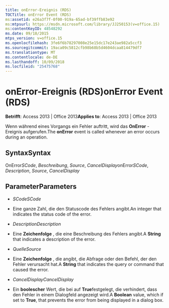 ```yaml
---
title: onError-Ereignis (RDS)
TOCTitle: onError Event (RDS)
ms:assetid: e26a3f7f-0f00-919a-65ad-bf39ffb83e92
ms:mtpsurl: https://msdn.microsoft.com/library/JJ250153(v=office.15)
ms:contentKeyID: 48548292
ms.date: 09/18/2015
mtps_version: v=office.15
ms.openlocfilehash: 3fe6f6b78297008e25e15dc17e243ae982a5ccf3
ms.sourcegitcommit: 19aca09c5812cfb98b68b5d4604dcaa814479df7
ms.translationtype: MT
ms.contentlocale: de-DE
ms.lasthandoff: 10/09/2018
ms.locfileid: "25475768"
---
```

# <a name="onerror-event-rds"></a><span data-ttu-id="3a4d1-102">onError-Ereignis (RDS)</span><span class="sxs-lookup"><span data-stu-id="3a4d1-102">onError Event (RDS)</span></span>


<span data-ttu-id="3a4d1-103">**Betrifft**: Access 2013 | Office 2013</span><span class="sxs-lookup"><span data-stu-id="3a4d1-103">**Applies to**: Access 2013 | Office 2013</span></span>

<span data-ttu-id="3a4d1-104">Wenn während eines Vorgangs ein Fehler auftritt, wird das **OnError** -Ereignis aufgerufen.</span><span class="sxs-lookup"><span data-stu-id="3a4d1-104">The **onError** event is called whenever an error occurs during an operation.</span></span>

## <a name="syntax"></a><span data-ttu-id="3a4d1-105">Syntax</span><span class="sxs-lookup"><span data-stu-id="3a4d1-105">Syntax</span></span>

<span data-ttu-id="3a4d1-106">OnError*SCode*, *Beschreibung*, *Source*, *CancelDisplay*</span><span class="sxs-lookup"><span data-stu-id="3a4d1-106">onError*SCode*, *Description*, *Source*, *CancelDisplay*</span></span>

## <a name="parameters"></a><span data-ttu-id="3a4d1-107">Parameter</span><span class="sxs-lookup"><span data-stu-id="3a4d1-107">Parameters</span></span>

  - <span data-ttu-id="3a4d1-108">*SCode*</span><span class="sxs-lookup"><span data-stu-id="3a4d1-108">*SCode*</span></span>

  - <span data-ttu-id="3a4d1-109">Eine ganze Zahl, die den Statuscode des Fehlers angibt.</span><span class="sxs-lookup"><span data-stu-id="3a4d1-109">An integer that indicates the status code of the error.</span></span>

  - <span data-ttu-id="3a4d1-110">*Description*</span><span class="sxs-lookup"><span data-stu-id="3a4d1-110">*Description*</span></span>

  - <span data-ttu-id="3a4d1-111">Eine **Zeichenfolge** , die eine Beschreibung des Fehlers angibt.</span><span class="sxs-lookup"><span data-stu-id="3a4d1-111">A **String** that indicates a description of the error.</span></span>

  - <span data-ttu-id="3a4d1-112">*Quelle*</span><span class="sxs-lookup"><span data-stu-id="3a4d1-112">*Source*</span></span>

  - <span data-ttu-id="3a4d1-113">Eine **Zeichenfolge** , die angibt, die Abfrage oder den Befehl, der den Fehler verursacht hat.</span><span class="sxs-lookup"><span data-stu-id="3a4d1-113">A **String** that indicates the query or command that caused the error.</span></span>

  - <span data-ttu-id="3a4d1-114">*CancelDisplay*</span><span class="sxs-lookup"><span data-stu-id="3a4d1-114">*CancelDisplay*</span></span>

  - <span data-ttu-id="3a4d1-115">Ein **boolescher** Wert, die bei auf **True**festgelegt, die verhindert, dass den Fehler in einem Dialogfeld angezeigt wird.</span><span class="sxs-lookup"><span data-stu-id="3a4d1-115">A **Boolean** value, which if set to **True**, that prevents the error from being displayed in a dialog box.</span></span>

